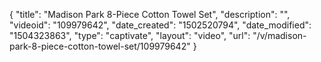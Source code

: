 {
    "title": "Madison Park 8-Piece Cotton Towel Set",
    "description": "",
    "videoid": "109979642",
    "date_created": "1502520794",
    "date_modified": "1504323863",
    "type": "captivate",
    "layout": "video",
    "url": "\/v\/madison-park-8-piece-cotton-towel-set\/109979642"
}